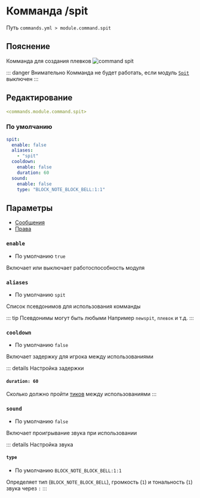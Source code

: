 # Комманда /spit
Путь `commands.yml > module.command.spit`

## Пояснение
Комманда для создания плевков
![command spit](/commandspit.gif)

::: danger Внимательно
Комманда не будет работать, если модуль [`Spit`](/ru/config/module/interaction/spit/) выключен
:::

## Редактирование
```yaml
<commands.module.command.spit>
```

### По умолчанию
```yaml
spit:
  enable: false
  aliases:
    - "spit"
  cooldown:
    enable: false
    duration: 60
  sound:
    enable: false
    type: "BLOCK_NOTE_BLOCK_BELL:1:1"
```

## Параметры

- [Сообщения](/ru/messages/ru_ru/module/command/spit/)
- [Права](/ru/permissions/module/command/spit/)

### `enable`
- По умолчанию `true`

Включает или выключает работоспособность модуля

### `aliases`
- По умолчанию `spit`

Список псевдонимов для использования комманды

::: tip Псевдонимы могут быть любыми
Например `newspit`, `плевок` и т.д.
:::

### `cooldown`
- По умолчанию `false`

Включает задержку для игрока между использованиями

::: details Настройка задержки
#### `duration: 60`

Сколько должно пройти [тиков](https://ru.minecraft.wiki/w/%D0%A2%D0%B0%D0%BA%D1%82) между использованиями
:::

### `sound`
- По умолчанию `false`

Включает проигрывание звука при использовании

::: details Настройка звука
#### `type`
- По умолчанию `BLOCK_NOTE_BLOCK_BELL:1:1`

Определяет тип (`BLOCK_NOTE_BLOCK_BELL`), громкость (`1`) и тональность (`1`) звука через `:`
:::